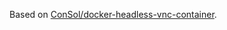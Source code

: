 Based on [ConSol/docker-headless-vnc-container](https://github.com/ConSol/docker-headless-vnc-container).
